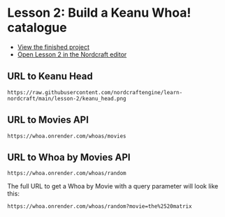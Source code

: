 # Lesson 2: Build a Keanu Whoa! catalogue

- [View the finished project](https://whoa.toddle.site/)
- [Open Lesson 2 in the Nordcraft editor](https://editor.nordcraft.com/projects/whoa/branches/main/components/HomePage)

## URL to Keanu Head

```text
https://raw.githubusercontent.com/nordcraftengine/learn-nordcraft/main/lesson-2/keanu_head.png
```

## URL to Movies API

```text
https://whoa.onrender.com/whoas/movies
```

## URL to Whoa by Movies API

```text
https://whoa.onrender.com/whoas/random
```

The full URL to get a Whoa by Movie with a query parameter will look like this:

`https://whoa.onrender.com/whoas/random?movie=the%2520matrix`
